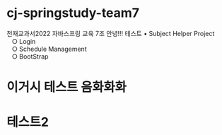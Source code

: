 # cj-springstudy-team7
천재교과서2022 자바스프링 교육 7조
안녕!!!
테스트
• Subject Helper Project<br />
&nbsp;&nbsp;&nbsp;○ Login<br />
&nbsp;&nbsp;&nbsp;○ Schedule Management<br />
&nbsp;&nbsp;&nbsp;○ BootStrap<br />

# 이거시 테스트 음화화화

# 테스트2